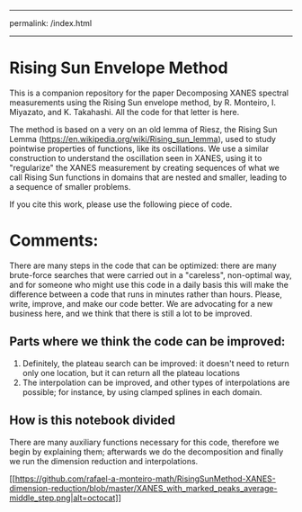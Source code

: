 ___
permalink: /index.html
- - - 


# Rising Sun Envelope Method

This is a companion repository for the paper  <h>Decomposing XANES  spectral measurements using the Rising Sun envelope method</h>, by R. Monteiro, I. Miyazato, and K. Takahashi. All the code for that letter is here.

The method is based on a very on an old  lemma of Riesz, the Rising Sun Lemma (https://en.wikipedia.org/wiki/Rising_sun_lemma), used to study pointwise properties of functions, like its oscillations.  We use a similar construction to understand the oscillation seen in XANES, using it to "regularize" the XANES measurement by creating sequences of what we call Rising Sun functions in domains that are nested and smaller, leading to a sequence of smaller problems.




If you cite this work, please use the following piece of code. 


# Comments:

There are many steps in the code that can be optimized: there are many brute-force searches that were carried out in a "careless", non-optimal way, and for someone who might use this code in a daily basis this will make the difference between a code that runs in minutes rather than hours. Please, write, improve, and make our code better. We are advocating for a new business here, and we think that there is still a lot to be improved. 

## Parts where we think the code can be improved:

1. Definitely, the plateau search can be improved: it doesn't need to return only one location, but it can return all the plateau locations
2. The interpolation can be improved, and other types of interpolations are possible; for instance, by using clamped splines in each domain. 


## How is this notebook divided

There are many auxiliary functions necessary for this code, therefore we begin by explaining them; afterwards we do the decomposition and finally we run the dimension reduction and interpolations.

[[https://github.com/rafael-a-monteiro-math/RisingSunMethod-XANES-dimension-reduction/blob/master/XANES_with_marked_peaks_average-middle_step.png|alt=octocat]]

